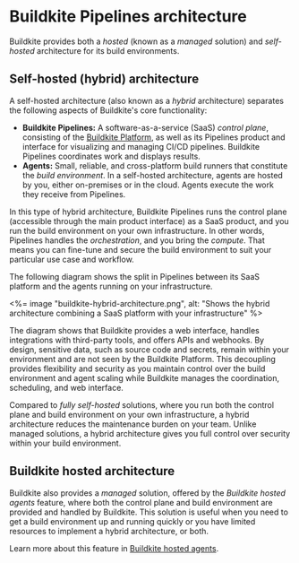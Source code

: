# Buildkite Pipelines architecture

Buildkite provides both a _hosted_ (known as a _managed_ solution) and _self-hosted_ architecture for its build environments.

## Self-hosted (hybrid) architecture

A self-hosted architecture (also known as a _hybrid_ architecture) separates the following aspects of Buildkite's core functionality:

- **Buildkite Pipelines:** A software-as-a-service (SaaS) _control plane_, consisting of the [Buildkite Platform](/docs/platform), as well as its Pipelines product and interface for visualizing and managing CI/CD pipelines. Buildkite Pipelines coordinates work and displays results.
- **Agents:** Small, reliable, and cross-platform build runners that constitute the _build environment_. In a self-hosted architecture, agents are hosted by you, either on-premises or in the cloud. Agents execute the work they receive from Pipelines.

In this type of hybrid architecture, Buildkite Pipelines runs the control plane (accessible through the main product interface) as a SaaS product, and you run the build environment on your own infrastructure. In other words, Pipelines handles the _orchestration_, and you bring the _compute_. That means you can fine-tune and secure the build environment to suit your particular use case and workflow.

The following diagram shows the split in Pipelines between its SaaS platform and the agents running on your infrastructure.

<%= image "buildkite-hybrid-architecture.png", alt: "Shows the hybrid architecture combining a SaaS platform with your infrastructure" %>

The diagram shows that Buildkite provides a web interface, handles integrations with third-party tools, and offers APIs and webhooks. By design, sensitive data, such as source code and secrets, remain within your environment and are not seen by the Buildkite Platform. This decoupling provides flexibility and security as you maintain control over the build environment and agent scaling while Buildkite manages the coordination, scheduling, and web interface.

Compared to _fully self-hosted_ solutions, where you run both the control plane and build environment on your own infrastructure, a hybrid architecture reduces the maintenance burden on your team. Unlike managed solutions, a hybrid architecture gives you full control over security within your build environment.

## Buildkite hosted architecture

Buildkite also provides a _managed_ solution, offered by the _Buildkite hosted agents_ feature, where both the control plane and build environment are provided and handled by Buildkite. This solution is useful when you need to get a build environment up and running quickly or you have limited resources to implement a hybrid architecture, or both.

Learn more about this feature in [Buildkite hosted agents](/docs/pipelines/hosted-agents).

